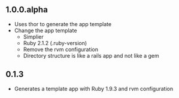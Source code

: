 ## 1.0.0.alpha

* Uses thor to generate the app template
* Change the app template
  * Simplier
  * Ruby 2.1.2 (.ruby-version)
  * Remove the rvm configuration
  * Directory structure is like a rails app and not like a gem

## 0.1.3

* Generates a template app with Ruby 1.9.3 and rvm configuration
